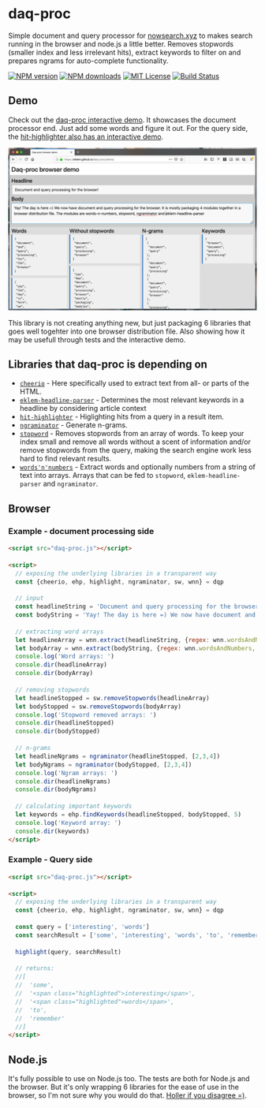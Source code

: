 # daq-proc
Simple document and query processor for [nowsearch.xyz](https://github.com/eklem/nowsearch.xyz) to makes search running in the browser and node.js a little better. Removes stopwords (smaller index and less irrelevant hits), extract keywords to filter on and prepares ngrams for auto-complete functionality.

[![NPM version][npm-version-image]][npm-url]
[![NPM downloads][npm-downloads-image]][npm-url]
[![MIT License][license-image]][license-url]
[![Build Status][travis-image]][travis-url]

## Demo

Check out the [daq-proc interactive demo](https://eklem.github.io/daq-proc/demo/). It showcases the document processor end. Just add some words and figure it out. For the query side, the [hit-highlighter also has an interactive demo](https://eklem.github.io/hit-highlighter/demo/).

[![Screenshot of the daq-proc broser demo](./demo/daq-proc-demo-screenshot.png)](https://eklem.github.io/daq-proc/demo/)

This library is not creating anything new, but just packaging 6 libraries that goes well togehter into one browser distribution file. Also showing how it may be usefull through tests and the interactive demo.

## Libraries that daq-proc is depending on

* [`cheerio`](https://github.com/cheeriojs/cheerio) - Here specifically used to extract text from all- or parts of the HTML.
* [`eklem-headline-parser`](https://github.com/eklem/eklem-headline-parser) - Determines the most relevant keywords in a headline by considering article context
* [`hit-highlighter`](https://github.com/eklem/hit-highlighter) - Higlighting hits from a query in a result item.
* [`ngraminator`](https://github.com/fergiemcdowall/ngraminator) - Generate n-grams.
* [`stopword`](https://github.com/fergiemcdowall/stopword) - Removes stopwords from an array of words. To keep your index small and remove all words without a scent of information and/or remove stopwords from the query, making the search engine work less hard to find relevant results.
* [`words'n'numbers`](https://github.com/eklem/words-n-numbers) - Extract words and optionally numbers from a string of text into arrays. Arrays that can be fed to `stopword`, `eklem-headline-parser` and `ngraminator`.

## Browser

### Example - document processing side

```HTML
<script src="daq-proc.js"></script>

<script>
  // exposing the underlying libraries in a transparent way
  const {cheerio, ehp, highlight, ngraminator, sw, wnn} = dqp

  // input
  const headlineString = 'Document and query processing for the browser!'
  const bodyString = 'Yay! The day is here =) We now have document and query processing for the browser. It is mostly packaging 4 modules together in a browser distribution file. The modules are words-n-numbers, stopword, ngraminator and eklem-headline-parser'

  // extracting word arrays
  let headlineArray = wnn.extract(headlineString, {regex: wnn.wordsAndNumbers, toLowercase: true})
  let bodyArray = wnn.extract(bodyString, {regex: wnn.wordsAndNumbers, toLowercase: true})
  console.log('Word arrays: ')
  console.dir(headlineArray)
  console.dir(bodyArray)

  // removing stopwords
  let headlineStopped = sw.removeStopwords(headlineArray)
  let bodyStopped = sw.removeStopwords(bodyArray)
  console.log('Stopword removed arrays: ')
  console.dir(headlineStopped)
  console.dir(bodyStopped)

  // n-grams
  let headlineNgrams = ngraminator(headlineStopped, [2,3,4])
  let bodyNgrams = ngraminator(bodyStopped, [2,3,4])
  console.log('Ngram arrays: ')
  console.dir(headlineNgrams)
  console.dir(bodyNgrams)

  // calculating important keywords
  let keywords = ehp.findKeywords(headlineStopped, bodyStopped, 5)
  console.log('Keyword array: ')
  console.dir(keywords)
</script>
```

### Example - Query side

```HTML
<script src="daq-proc.js"></script>

<script>
  // exposing the underlying libraries in a transparent way
  const {cheerio, ehp, highlight, ngraminator, sw, wnn} = dqp

  const query = ['interesting', 'words']
  const searchResult = ['some', 'interesting', 'words', 'to', 'remember']

  highlight(query, searchResult)

  // returns:
  //[
  //  'some',
  //  '<span class="highlighted">interesting</span>',
  //  '<span class="highlighted">words</span>',
  //  'to',
  //  'remember'
  //]
</script>
```


## Node.js
It's fully possible to use on Node.js too. The tests are both for Node.js and the browser. But it's only wrapping 6 libraries for the ease of use in the browser, so I'm not sure why you would do that. [Holler if you disagree =)](https://github.com/eklem/daq-proc/issues/new).

[license-image]: http://img.shields.io/badge/license-MIT-blue.svg?style=flat
[license-url]: LICENSE
[npm-url]: https://npmjs.org/package/daq-proc
[npm-version-image]: http://img.shields.io/npm/v/daq-proc.svg?style=flat
[npm-downloads-image]: http://img.shields.io/npm/dm/daq-proc.svg?style=flat
[travis-url]: http://travis-ci.org/eklem/daq-proc
[travis-image]: http://img.shields.io/travis/eklem/daq-proc.svg?style=flat

